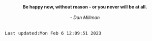 
<div align="center"><b><span>Be happy now, without reason - or you never will be at all.</span></b><br><br><i> - Dan Millman</i></div>
<br><br><kbd>Last updated:Mon Feb  6 12:09:51 2023</kbd>